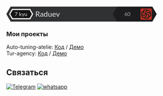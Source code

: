 [<svg xmlns="http://www.w3.org/2000/svg" width="400" height="40" viewBox="0 0 400 40">
    <path fill="#303133" d="M11.547 40L0 20 11.547 0h360.467v40z"/>
    <text fill="#E8E8E8" font-family="Lato, HelveticaNeue, Helvetica Neue, Helvetica, Arial, sans-serif" font-size="20" x="77" y="27">Raduev</text>
    <path fill="#1D1D1F" d="M294.547 40L283 20l11.547-20h93.906L400 20l-11.547 20z"/>
    <text fill="#AAA" font-family="Lato, HelveticaNeue, Helvetica Neue, Helvetica, Arial, sans-serif" font-size="14" text-anchor="middle" x="322" y="25">60</text>
      <path fill="#B92F21" d="M384.497 5h-24.994A2.51 2.51 0 0 0 357 7.503v24.994A2.51 2.51 0 0 0 359.503 35h24.994A2.51 2.51 0 0 0 387 32.497V7.503A2.51 2.51 0 0 0 384.497 5zm.568 17.828c-.123.122-.24.25-.408.423.24 1.448-.707 2.307-1.747 3.11a255.023 255.023 0 0 1-3.263 2.49c-.245.184-.544.293-.82.438-.683 1.886-.941 2.118-2.388 2.085-.346.93-1.034 1.301-2.034 1.039-.067-.018-.17-.076-.192-.054-.973 1-2.089.23-3.102.164-.75-.049-1.508-.53-2.183-.947-.57-.352-.974-1-1.784-.813a.14.14 0 0 1-.1-.02c-.782-.565-1.726-.218-2.519-.43-1.028-.276-1.942-.995-2.883-1.56-.141-.084-.17-.365-.24-.558-.049-.13-.05-.358-.125-.384-1.028-.35-.99-1.328-1.33-2.11-.316-.727-.535-1.378-.134-2.133.094-.178.09-.477.01-.67-.518-1.238-.53-1.234-.402-2.465-1.063-.906-1.22-1.594-.356-2.686-.346-.784-.52-1.576.425-2.142.07-.043.094-.18.12-.279.308-1.21 1.222-1.971 2.182-2.566.88-.546 1.95-.682 2.53-1.783.217-.411.89-.652 1.024-1.279.032-.148.197-.293.336-.387.693-.463 1.502-.702 2.135-1.328.266-.262 1.008-.043 1.712-.043.936-1.169 2.221-.219 3.408-.067.561.071 1.063.571 1.605.852.238.124.503.204.765.27.165.04.368-.036.516.028.832.361 1.66.596 2.566.247.124-.048.403.047.474.16.582.93 1.76.63 2.473 1.234.205.174.238.55.377.904.681.223 1.425.491 1.245 1.511.73.45.252 1.4.797 1.927-.575 1.257.765 2.304.389 3.623.178.123.447.236.605.437.227.288.61.788.515.94-.583.932.68 1.957-.199 2.822zm-13.358-11.386c-1.385.513-1.401.537-1.092 1.779-.673.3-1.08.787-.725 1.605a.443.443 0 0 1-.054.383c-.319.374-.258.72-.093 1.152.09.238-.088.58-.144.87.295.407.616.795.869 1.224.095.16.119.523.021.6-.15.12-.47.159-.651.08-.725-.316-1.487-.605-2.114-1.068-.49-.363-.834-.946-1.183-1.47-.255-.384-.413-.831-.709-1.446.066-.13.238-.453.392-.784.108-.234.33-.529.262-.708-.196-.527.18-.932.188-1.361.022-1.112 1.25-1.337 1.473-2.249 1.188-.523 2.287-1.385 3.724-.959.223.067.466.062.67.087.259.524-.02.813-.282 1.158-.24.315-.365.718-.552 1.107zm8.605.969l1.386 1.227.368 1.626-.211.166c-.923-.602-2.094.066-2.986-.716-.068-.06-.203-.078-.3-.063-.893.136-1.83.155-2.667.455-1.576.566-3.02 1.401-4.025 3.022-.69-.731-.682-1.482-.525-2.225.153-.718.408-1.414.636-2.18.872.01.833-.808 1.071-1.292 1.94-.746 3.806-1.559 6.001-.786.208.483.611.982 1.252.766zm-8.393 8.495c.775 1.676.215 3.145-.484 4.53-.298.392-.599.784-.894 1.18-.083.11-.152.33-.227.33-1.043-.002-1.667 1.036-2.766 1.025-.881-.009-1.72.159-2.623-.148-1.054-.36-1.897-.905-2.683-1.683-.644-.635-.813-1.256-.581-2.083h2.114c.506.618 1.223.956 2.148.405.152-.09.395-.02.593-.045.402-.05.806-.09 1.2-.18.387-.089.763-.233 1.144-.351.131-.041.302-.039.39-.123a49.786 49.786 0 0 0 1.625-1.634c.331-.35.629-.734 1.044-1.223zm-8.55-7.412c-.099.867.008 1.546.824 1.968-.32.9-.38 1.692.727 2.013.062.018.157.07.161.113.082.988.949 1.092 1.583 1.528 1.013.699 2.025 1.145 3.268.997.203-.024.422.079.653.127-.126.997-.883 1.466-1.499 1.685-1.169.417-2.355 1.182-3.725.514-.262-.127-.667.039-.898.06-1.429-.664-2.115-2.04-3.314-2.925.057-.62.518-1.347-.268-1.765.193-1.892.87-3.372 2.488-4.315zm17.403 12.717c-.134-.358-.343-.631-.3-.856.132-.688-.138-1.144-.732-1.52.273-.84-.014-1.456-.766-1.903-.17-.101-.314-.365-.337-.57-.068-.581-.374-.862-.934-.932-.166-.02-.396-.048-.476-.16-.808-1.117-2.061-1.097-3.228-1.3-.281-.048-.564-.087-.875-.134.086-1.003.891-1.294 1.415-1.487 1.198-.44 2.504-1.041 3.787-.495 1.02.436 2.277.51 2.952 1.654.207.351.683.544 1.035.808l.643 1.978v2.056c-.548.829-.966 1.976-2.184 2.86zm-11.883 3.506c1.956.027 2.165-.1 2.604-1.54.833-.277 1.549-.712 1.559-1.778.001-.13.202-.259.31-.388.132-.157.358-.302.379-.473.153-1.27.427-2.548-.018-3.816-.176-.502-.374-.998-.637-1.697.512.051.852.02 1.142.126 1.23.452 2.217 1.278 2.987 2.302.363.482.459 1.164.734 1.915-.303.446-.444 1.092.117 1.747-.739.6-1.123 1.303-1.004 2.12l-1.8 1.728-1.567.697c-.495.094-.979.23-1.47.264-.473.034-1.046.12-1.409-.097-.603-.359-1.57-.088-1.927-1.11z"/>
    <path fill="#141414" d="M62.237 31.45L68.61 20 62.237 8.55H16.41L10.037 20l6.373 11.45z"/>
    <text fill="#E6E6E6" font-family="Lato, HelveticaNeue, Helvetica Neue, Helvetica, Arial, sans-serif" font-size="14" x="32" y="18.77" text-anchor="middle" transform="translate(7 6)">7 kyu</text>
    <path fill="#E6E6E6" d="M15.083 34L7 20l8.083-14H63.58l8.083 14-8.083 14H15.083zm46.614-3.233L67.919 20 61.697 9.233H16.95L10.728 20l6.222 10.767h44.747z"/>
  </svg>](https://www.codewars.com/users/Raduev/badges/large)
 
### Мои проекты

Auto-tuning-atelie: <a href="https://github.com/Raduev/front-tuning
">Код</a> / <a href="https://tuning-atelie.herokuapp.com/
">Демо</a> <br>
Tur-agency: <a href="https://github.com/Raduev/frontTur">Код</a> /
<a href="https://tur--agency.herokuapp.com/
">Демо</a> <br>

## Связаться

[![Telegram](https://img.shields.io/badge/Telegram-111111?style=for-the-badge&logo=telegram)](https://t.me/Tamerlan122)
[![whatsapp](https://img.shields.io/badge/whatsapp-111111?style=for-the-badge&logo=whatsapp)](https://wa.me/79382032828)
